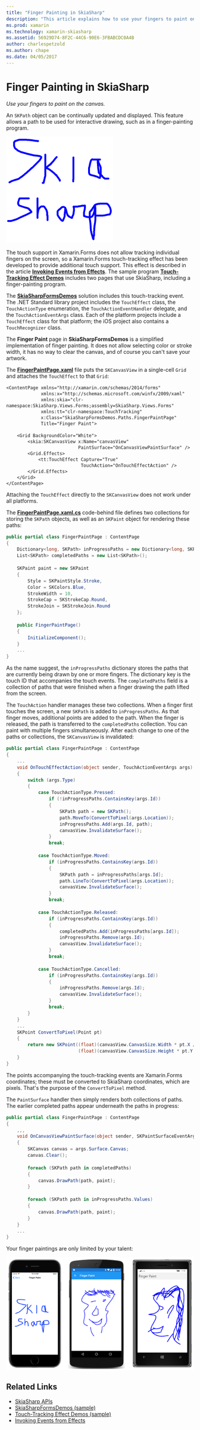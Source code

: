 ```yaml
---
title: "Finger Painting in SkiaSharp"
description: "This article explains how to use your fingers to paint on the SkiaSharp canvas in a Xamarin.Forms application, and demonstrates this with sample code."
ms.prod: xamarin
ms.technology: xamarin-skiasharp
ms.assetid: 56929D74-8F2C-44C6-90E6-3FBABCDC0A4B
author: charlespetzold
ms.author: chape
ms.date: 04/05/2017
---
```


# Finger Painting in SkiaSharp

_Use your fingers to paint on the canvas._

An `SKPath` object can be continually updated and displayed. This feature allows a path to be used for interactive drawing, such as in a finger-painting program.

![](finger-paint-images/fingerpaintsample.png "An exercise in finger painting")

The touch support in Xamarin.Forms does not allow tracking individual fingers on the screen, so a Xamarin.Forms touch-tracking effect has been developed to provide additional touch support. This effect is described in the article [**Invoking Events from Effects**](~/xamarin-forms/app-fundamentals/effects/touch-tracking.md). The sample program [**Touch-Tracking Effect Demos**](https://developer.xamarin.com/samples/xamarin-forms/Effects/TouchTrackingEffectDemos/) includes two pages that use SkiaSharp, including a finger-painting program.

The [**SkiaSharpFormsDemos**](https://developer.xamarin.com/samples/xamarin-forms/SkiaSharpForms/Demos/) solution includes this touch-tracking event. The .NET Standard library project includes the `TouchEffect` class, the `TouchActionType` enumeration, the `TouchActionEventHandler` delegate, and the `TouchActionEventArgs` class. Each of the platform projects include a `TouchEffect` class for that platform; the iOS project also contains a `TouchRecognizer` class.

The **Finger Paint** page in **SkiaSharpFormsDemos** is a simplified implementation of finger painting. It does not allow selecting color or stroke width, it has no way to clear the canvas, and of course you can't save your artwork.

The [**FingerPaintPage.xaml**](https://github.com/xamarin/xamarin-forms-samples/blob/master/SkiaSharpForms/Demos/Demos/SkiaSharpFormsDemos/LinesAndPaths/FingerPaintPage.xaml) file puts the `SKCanvasView` in a single-cell `Grid` and attaches the `TouchEffect` to that `Grid`:

```xaml
<ContentPage xmlns="http://xamarin.com/schemas/2014/forms"
             xmlns:x="http://schemas.microsoft.com/winfx/2009/xaml"
             xmlns:skia="clr-namespace:SkiaSharp.Views.Forms;assembly=SkiaSharp.Views.Forms"
             xmlns:tt="clr-namespace:TouchTracking"
             x:Class="SkiaSharpFormsDemos.Paths.FingerPaintPage"
             Title="Finger Paint">

    <Grid BackgroundColor="White">
        <skia:SKCanvasView x:Name="canvasView"
                           PaintSurface="OnCanvasViewPaintSurface" />
        <Grid.Effects>
            <tt:TouchEffect Capture="True"
                            TouchAction="OnTouchEffectAction" />
        </Grid.Effects>
    </Grid>
</ContentPage>
```

Attaching the `TouchEffect` directly to the `SKCanvasView` does not work under all platforms.

The  [**FingerPaintPage.xaml.cs**](https://github.com/xamarin/xamarin-forms-samples/blob/master/SkiaSharpForms/Demos/Demos/SkiaSharpFormsDemos/LinesAndPaths/FingerPaintPage.xaml.cs) code-behind file defines two collections for storing the `SKPath` objects, as well as an `SKPaint` object for rendering these paths:

```csharp
public partial class FingerPaintPage : ContentPage
{
    Dictionary<long, SKPath> inProgressPaths = new Dictionary<long, SKPath>();
    List<SKPath> completedPaths = new List<SKPath>();

    SKPaint paint = new SKPaint
    {
        Style = SKPaintStyle.Stroke,
        Color = SKColors.Blue,
        StrokeWidth = 10,
        StrokeCap = SKStrokeCap.Round,
        StrokeJoin = SKStrokeJoin.Round
    };

    public FingerPaintPage()
    {
        InitializeComponent();
    }
    ...
}
```

As the name suggest, the `inProgressPaths` dictionary stores the paths that are currently being drawn by one or more fingers. The dictionary key is the touch ID that accompanies the touch events. The `completedPaths` field is a collection of paths that were finished when a finger drawing the path lifted from the screen.

The `TouchAction` handler manages these two collections. When a finger first touches the screen, a new `SKPath` is added to `inProgressPaths`. As that finger moves, additional points are added to the path. When the finger is released, the path is transferred to the `completedPaths` collection. You can paint with multiple fingers simultaneously. After each change to one of the paths or collections, the `SKCanvasView` is invalidated:

```csharp
public partial class FingerPaintPage : ContentPage
{
    ...
    void OnTouchEffectAction(object sender, TouchActionEventArgs args)
    {
        switch (args.Type)
        {
            case TouchActionType.Pressed:
                if (!inProgressPaths.ContainsKey(args.Id))
                {
                    SKPath path = new SKPath();
                    path.MoveTo(ConvertToPixel(args.Location));
                    inProgressPaths.Add(args.Id, path);
                    canvasView.InvalidateSurface();
                }
                break;

            case TouchActionType.Moved:
                if (inProgressPaths.ContainsKey(args.Id))
                {
                    SKPath path = inProgressPaths[args.Id];
                    path.LineTo(ConvertToPixel(args.Location));
                    canvasView.InvalidateSurface();
                }
                break;

            case TouchActionType.Released:
                if (inProgressPaths.ContainsKey(args.Id))
                {
                    completedPaths.Add(inProgressPaths[args.Id]);
                    inProgressPaths.Remove(args.Id);
                    canvasView.InvalidateSurface();
                }
                break;

            case TouchActionType.Cancelled:
                if (inProgressPaths.ContainsKey(args.Id))
                {
                    inProgressPaths.Remove(args.Id);
                    canvasView.InvalidateSurface();
                }
                break;
        }
    }
    ...
    SKPoint ConvertToPixel(Point pt)
    {
        return new SKPoint((float)(canvasView.CanvasSize.Width * pt.X / canvasView.Width),
                           (float)(canvasView.CanvasSize.Height * pt.Y / canvasView.Height));
    }
}
```

The points accompanying the touch-tracking events are Xamarin.Forms coordinates; these must be converted to SkiaSharp coordinates, which are pixels. That's the purpose of the `ConvertToPixel` method.

The `PaintSurface` handler then simply renders both collections of paths. The earlier completed paths appear underneath the paths in progress:

```csharp
public partial class FingerPaintPage : ContentPage
{
    ,,,
    void OnCanvasViewPaintSurface(object sender, SKPaintSurfaceEventArgs args)
    {
        SKCanvas canvas = args.Surface.Canvas;
        canvas.Clear();

        foreach (SKPath path in completedPaths)
        {
            canvas.DrawPath(path, paint);
        }

        foreach (SKPath path in inProgressPaths.Values)
        {
            canvas.DrawPath(path, paint);
        }
    }
    ...
}
```

Your finger paintings are only limited by your talent:

[![](finger-paint-images/fingerpaint-small.png "Triple screenshot of the Finger Paint page")](finger-paint-images/fingerpaint-large.png#lightbox "Triple screenshot of the Finger Paint page")


## Related Links

- [SkiaSharp APIs](https://developer.xamarin.com/api/root/SkiaSharp/)
- [SkiaSharpFormsDemos (sample)](https://developer.xamarin.com/samples/xamarin-forms/SkiaSharpForms/Demos/)
- [Touch-Tracking Effect Demos (sample)](https://developer.xamarin.com/samples/xamarin-forms/Effects/TouchTrackingEffectDemos/)
- [Invoking Events from Effects](~/xamarin-forms/app-fundamentals/effects/touch-tracking.md)
